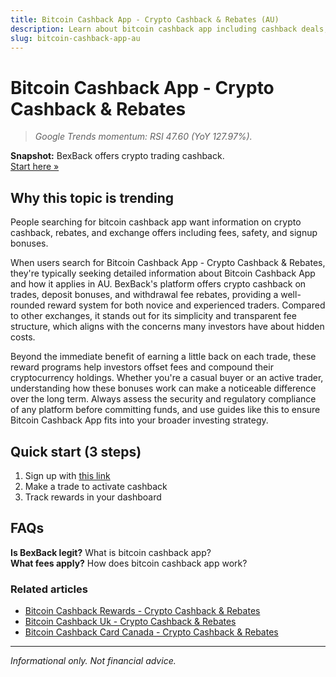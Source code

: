 ```yaml
---
title: Bitcoin Cashback App - Crypto Cashback & Rebates (AU)
description: Learn about bitcoin cashback app including cashback deals, bonus offers, and how to maximize your crypto rewards.
slug: bitcoin-cashback-app-au
---
```


# Bitcoin Cashback App - Crypto Cashback & Rebates

> _Google Trends momentum: RSI 47.60 (YoY 127.97%)._

**Snapshot:** BexBack offers crypto trading cashback.  
[Start here »](https://link.bexback.com/vfPttJ)

## Why this topic is trending

People searching for bitcoin cashback app want information on crypto cashback, rebates, and exchange offers including fees, safety, and signup bonuses.

When users search for Bitcoin Cashback App - Crypto Cashback & Rebates, they're typically seeking detailed information about Bitcoin Cashback App and how it applies in AU. BexBack's platform offers crypto cashback on trades, deposit bonuses, and withdrawal fee rebates, providing a well-rounded reward system for both novice and experienced traders. Compared to other exchanges, it stands out for its simplicity and transparent fee structure, which aligns with the concerns many investors have about hidden costs.

Beyond the immediate benefit of earning a little back on each trade, these reward programs help investors offset fees and compound their cryptocurrency holdings. Whether you're a casual buyer or an active trader, understanding how these bonuses work can make a noticeable difference over the long term. Always assess the security and regulatory compliance of any platform before committing funds, and use guides like this to ensure Bitcoin Cashback App fits into your broader investing strategy.

## Quick start (3 steps)

1) Sign up with [this link](https://link.bexback.com/vfPttJ)  
2) Make a trade to activate cashback  
3) Track rewards in your dashboard

## FAQs

**Is BexBack legit?** What is bitcoin cashback app?  
**What fees apply?** How does bitcoin cashback app work?



### Related articles

- [Bitcoin Cashback Rewards - Crypto Cashback & Rebates](/content/pages/bitcoin-cashback-rewards.md)
- [Bitcoin Cashback Uk - Crypto Cashback & Rebates](/content/pages/bitcoin-cashback-uk.md)
- [Bitcoin Cashback Card Canada - Crypto Cashback & Rebates](/content/pages/bitcoin-cashback-card-canada.md)

---

_Informational only. Not financial advice._
